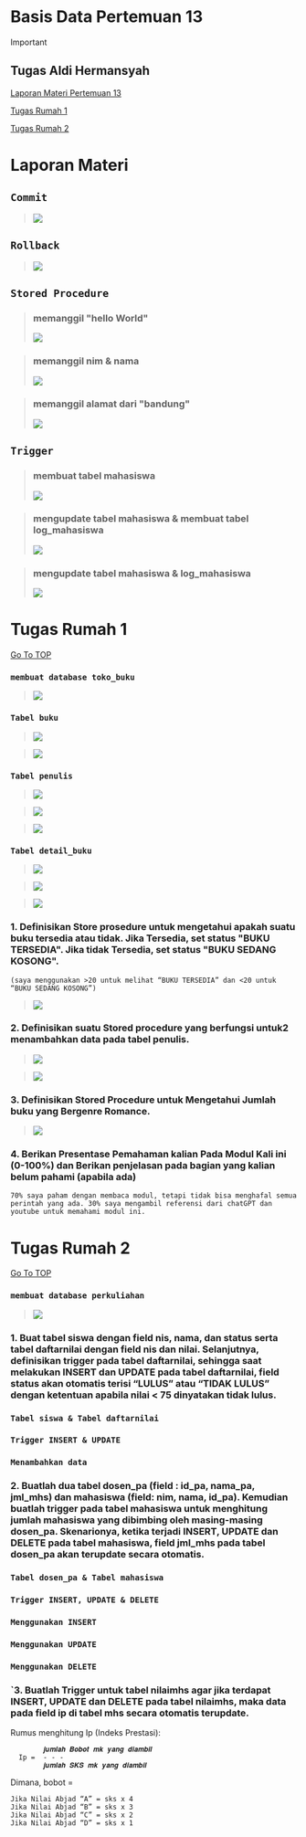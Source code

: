 # Basis Data Pertemuan 13
> [!IMPORTANT]
> ## Tugas Aldi Hermansyah
> [Laporan Materi Pertemuan 13](#laporan-materi)
> 
> [Tugas Rumah 1](#tugas-rumah-1)
> 
> [Tugas Rumah 2](#tugas-rumah-2)

# Laporan Materi
## `Commit`
> <img src="/P13/img/P13 - commit.png" img>

## `Rollback`
> <img src="/P13/img/P13 - rollback.png" img>

## `Stored Procedure`
> ### memanggil "hello World"
> 
> <img src="/P13/img/P13 - sp1.png" img>

> ### memanggil nim & nama
> 
> <img src="/P13/img/P13 - sp2.png" img>

> ### memanggil alamat dari "bandung"
> <img src="/P13/img/P13 - sp3.png" img>

## `Trigger`
> ### membuat tabel mahasiswa
> 
> <img src="/P13/img/P13 - t1.png" img>

> ### mengupdate tabel mahasiswa & membuat tabel log_mahasiswa
> 
> <img src="/P13/img/P13 - t2.png" img>

> ### mengupdate tabel mahasiswa & log_mahasiswa
> 
> <img src="/P13/img/P13 - t3.png" img>

# Tugas Rumah 1
[Go To TOP](#basis-data-pertemuan-13)
### `membuat database toko_buku`
>
> <img src="/P13/img/P13 - rumah.png" img>

### `Tabel buku`
> <img src="/P13/img/P13 - rumah - buku1.png" img>

> <img src="/P13/img/P13 - rumah - buku2.png" img>

### `Tabel penulis`
> <img src="/P13/img/P13 - rumah - penulis1.png" img>

> <img src="/P13/img/P13 - rumah - penulis2.png" img>

> <img src="/P13/img/P13 - rumah - penulis3.png" img>

### `Tabel detail_buku`

> <img src="/P13/img/P13 - rumah - db1.png">

> <img src="/P13/img/P13 - rumah - db2.png">

> <img src="/P13/img/P13 - rumah - db3.png">

### 1.  Definisikan Store prosedure untuk mengetahui apakah suatu buku tersedia atau tidak. Jika Tersedia, set status "BUKU TERSEDIA". Jika tidak Tersedia, set status "BUKU SEDANG KOSONG".
`(saya menggunakan >20 untuk melihat “BUKU TERSEDIA” dan <20 untuk “BUKU SEDANG KOSONG”)`
> <img src="/P13/img/P13 - rumah - soal 1.png">
   

### 2. Definisikan suatu Stored procedure yang berfungsi untuk2 menambahkan data pada tabel penulis.
> <img src="/P13/img/P13 - rumah - soal 2-1.png">

> <img src="/P13/img/P13 - rumah - soal 2-2.png">
   

### 3. Definisikan Stored Procedure untuk Mengetahui Jumlah buku yang Bergenre Romance.
> <img src="/P13/img/P13 - rumah - soal 3.png">

### 4. Berikan Presentase Pemahaman kalian Pada Modul Kali ini (0-100%) dan Berikan penjelasan pada bagian yang kalian belum pahami (apabila ada)
`70% saya paham dengan membaca modul, tetapi tidak bisa menghafal semua perintah yang ada. 30% saya mengambil referensi dari chatGPT dan youtube untuk memahami modul ini.`

# Tugas Rumah 2
[Go To TOP](#basis-data-pertemuan-13)
### `membuat database perkuliahan`

> <img src="/P13/img/P13 - rumah2 - db.png">
### 1. Buat tabel siswa dengan field nis, nama, dan status serta tabel daftarnilai dengan field nis dan nilai. Selanjutnya, definisikan trigger pada tabel daftarnilai, sehingga saat melakukan INSERT dan UPDATE pada tabel daftarnilai, field status akan otomatis terisi “LULUS” atau “TIDAK LULUS” dengan ketentuan apabila nilai < 75 dinyatakan tidak lulus.
### `Tabel siswa & Tabel daftarnilai`

### `Trigger INSERT & UPDATE`

### `Menambahkan data`

### 2. Buatlah dua tabel dosen_pa (field : id_pa, nama_pa, jml_mhs) dan mahasiswa (field: nim, nama, id_pa). Kemudian buatlah trigger pada tabel mahasiswa untuk menghitung jumlah mahasiswa yang dibimbing oleh masing-masing dosen_pa. Skenarionya, ketika terjadi INSERT, UPDATE dan DELETE pada tabel mahasiswa, field jml_mhs pada tabel dosen_pa akan terupdate secara otomatis.
### `Tabel dosen_pa & Tabel mahasiswa`

### `Trigger INSERT, UPDATE & DELETE`

### `Menggunakan INSERT`

### `Menggunakan UPDATE`

### `Menggunakan DELETE`

### `3. Buatlah Trigger untuk tabel nilaimhs agar jika terdapat INSERT, UPDATE dan DELETE pada tabel nilaimhs, maka data pada field ip di tabel mhs secara otomatis terupdate.

Rumus menghitung Ip (Indeks Prestasi):

            𝒋𝒖𝒎𝒍𝒂𝒉 𝑩𝒐𝒃𝒐𝒕 𝒎𝒌 𝒚𝒂𝒏𝒈 𝒅𝒊𝒂𝒎𝒃𝒊𝒍
      Ip =  - - -
            𝒋𝒖𝒎𝒍𝒂𝒉 𝑺𝑲𝑺 𝒎𝒌 𝒚𝒂𝒏𝒈 𝒅𝒊𝒂𝒎𝒃𝒊𝒍


Dimana, bobot =

    Jika Nilai Abjad “A” = sks x 4
    Jika Nilai Abjad “B” = sks x 3
    Jika Nilai Abjad “C” = sks x 2
    Jika Nilai Abjad “D” = sks x 1


